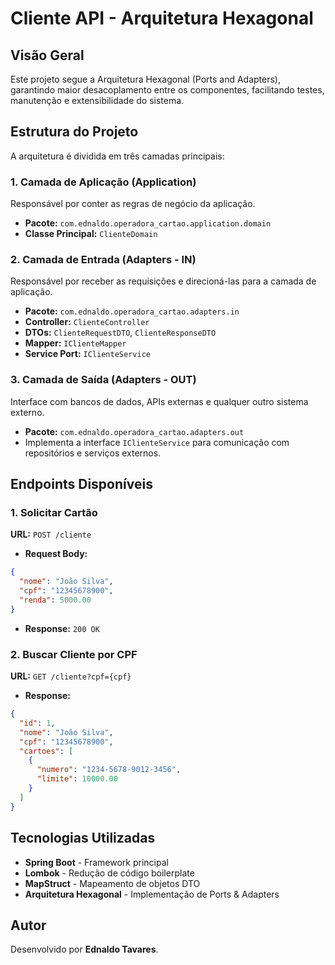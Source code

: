 # Cliente API - Arquitetura Hexagonal

## Visão Geral
Este projeto segue a Arquitetura Hexagonal (Ports and Adapters), garantindo maior desacoplamento entre os componentes, facilitando testes, manutenção e extensibilidade do sistema.

## Estrutura do Projeto
A arquitetura é dividida em três camadas principais:

### 1. **Camada de Aplicação (Application)**
Responsável por conter as regras de negócio da aplicação.
- **Pacote:** `com.ednaldo.operadora_cartao.application.domain`
- **Classe Principal:** `ClienteDomain`

### 2. **Camada de Entrada (Adapters - IN)**
Responsável por receber as requisições e direcioná-las para a camada de aplicação.
- **Pacote:** `com.ednaldo.operadora_cartao.adapters.in`
- **Controller:** `ClienteController`
- **DTOs:** `ClienteRequestDTO`, `ClienteResponseDTO`
- **Mapper:** `IClienteMapper`
- **Service Port:** `IClienteService`

### 3. **Camada de Saída (Adapters - OUT)**
Interface com bancos de dados, APIs externas e qualquer outro sistema externo.
- **Pacote:** `com.ednaldo.operadora_cartao.adapters.out`
- Implementa a interface `IClienteService` para comunicação com repositórios e serviços externos.

## Endpoints Disponíveis

### 1. **Solicitar Cartão**
**URL:** `POST /cliente`
- **Request Body:**
```json
{
  "nome": "João Silva",
  "cpf": "12345678900",
  "renda": 5000.00
}
```
- **Response:** `200 OK`

### 2. **Buscar Cliente por CPF**
**URL:** `GET /cliente?cpf={cpf}`
- **Response:**
```json
{
  "id": 1,
  "nome": "João Silva",
  "cpf": "12345678900",
  "cartoes": [
    {
      "numero": "1234-5678-9012-3456",
      "limite": 10000.00
    }
  ]
}
```

## Tecnologias Utilizadas
- **Spring Boot** - Framework principal
- **Lombok** - Redução de código boilerplate
- **MapStruct** - Mapeamento de objetos DTO
- **Arquitetura Hexagonal** - Implementação de Ports & Adapters

## Autor
Desenvolvido por **Ednaldo Tavares**.

